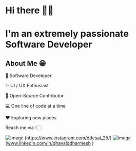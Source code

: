 # Hi there 👋🏻

# I'm an extremely passionate Software Developer
## About Me 😁
📱 Software Developer

✨ UI / UX Enthusiast

📖 Open-Source Contributor

💻 One line of code at a time

♥️ Exploring new places

Reach me via 👇🏻

![image](https://user-images.githubusercontent.com/76671740/190993064-9a797d00-2abc-4464-802f-9722f481bc06.png)
(https://www.instagram.com/ddesai_25/) 
![image](https://user-images.githubusercontent.com/76671740/190993104-856d6655-f72f-49f5-83c8-a10f1c03401d.png)
(www.linkedin.com/in/dhavalddharmesh
)

